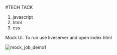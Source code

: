 #TECH TACK
1. javascript
2. html
3. css



Mock UI. 
To run use liveserver and open index.html


![mock_job_demo1](https://user-images.githubusercontent.com/70536476/124030607-98bf9d80-d9b3-11eb-8b30-63f43033b410.gif)
